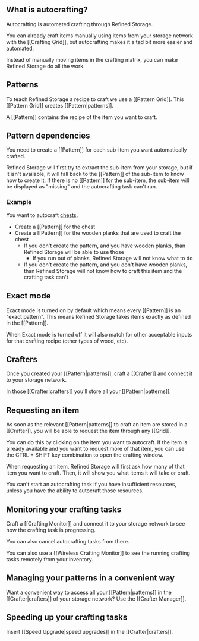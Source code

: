 ## What is autocrafting?
Autocrafting is automated crafting through Refined Storage.

You can already craft items manually using items from your storage network with the [[Crafting Grid]], but autocrafting makes it a tad bit more easier and automated.

Instead of manually moving items in the crafting matrix, you can make Refined Storage do all the work.

## Patterns
To teach Refined Storage a recipe to craft we use a [[Pattern Grid]]. This [[Pattern Grid]] creates [[Pattern|patterns]].

A [[Pattern]] contains the recipe of the item you want to craft.

## Pattern dependencies
You need to create a [[Pattern]] for each sub-item you want automatically crafted.

Refined Storage will first try to extract the sub-item from your storage, but if it isn't available, it will fall back to the [[Pattern]] of the sub-item to know how to create it. If there is no [[Pattern]] for the sub-item, the sub-item will be displayed as "missing" and the autocrafting task can't run.

### Example
You want to autocraft [chests](https://minecraft.gamepedia.com/Chest).

- Create a [[Pattern]] for the chest
- Create a [[Pattern]] for the wooden planks that are used to craft the chest
  - If you don't create the pattern, and you have wooden planks, than Refined Storage will be able to use those
     - If you run out of planks, Refined Storage will not know what to do
  - If you don't create the pattern, and you don't have wooden planks, than Refined Storage will not know how to craft this item and the crafting task can't 
	
## Exact mode
Exact mode is turned on by default which means every [[Pattern]] is an "exact pattern". This means Refined Storage takes items exactly as defined in the [[Pattern]].

When Exact mode is turned off it will also match for other acceptable inputs for that crafting recipe (other types of wood, etc).

## Crafters
Once you created your [[Pattern|patterns]], craft a [[Crafter]] and connect it to your storage network.

In those [[Crafter|crafters]] you'll store all your [[Pattern|patterns]].

## Requesting an item
As soon as the relevant [[Pattern|patterns]] to craft an item are stored in a [[Crafter]], you will be able to request the item through any [[Grid]].

You can do this by clicking on the item you want to autocraft. If the item is already available and you want to request more of that item, you can use the CTRL + SHIFT key combination to open the crafting window.

When requesting an item, Refined Storage will first ask how many of that item you want to craft. Then, it will show you what items it will take or craft.

You can't start an autocrafting task if you have insufficient resources, unless you have the ability to autocraft those resources.

## Monitoring your crafting tasks
Craft a [[Crafting Monitor]] and connect it to your storage network to see how the crafting task is progressing.

You can also cancel autocrafting tasks from there.

You can also use a [[Wireless Crafting Monitor]] to see the running crafting tasks remotely from your inventory.

## Managing your patterns in a convenient way
Want a convenient way to access all your [[Pattern|patterns]] in the [[Crafter|crafters]] of your storage network? Use the [[Crafter Manager]].

## Speeding up your crafting tasks
Insert [[Speed Upgrade|speed upgrades]] in the [[Crafter|crafters]].
